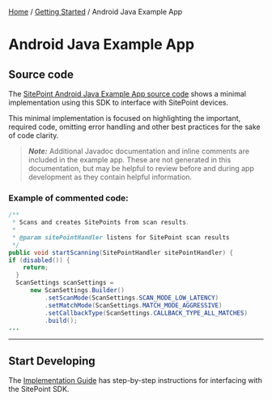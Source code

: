 [Home](../index.md) / [Getting Started](../index.md#getting-started) / Android Java Example App

# Android Java Example App

## Source code

The [SitePoint Android Java Example App source code](https://github.com/signalquest/SitePoint-Android-Java-Example) shows a minimal implementation using this SDK to interface with SitePoint devices.

This minimal implementation is focused on highlighting the important, required code, omitting error handling and other best practices for the sake of code clarity.

> **_Note:_** Additional Javadoc documentation and inline comments are included in the example app. These are not generated in this documentation, but may be helpful to review before and during app development as they contain helpful information.

### Example of commented code:

```java
/**
 * Scans and creates SitePoints from scan results.
 *
 * @param sitePointHandler listens for SitePoint scan results
 */
public void startScanning(SitePointHandler sitePointHandler) {
if (disabled()) {
    return;
  }
  ScanSettings scanSettings =
      new ScanSettings.Builder()
          .setScanMode(ScanSettings.SCAN_MODE_LOW_LATENCY)
          .setMatchMode(ScanSettings.MATCH_MODE_AGGRESSIVE)
          .setCallbackType(ScanSettings.CALLBACK_TYPE_ALL_MATCHES)
          .build();
...
```

<hr>

## Start Developing

The [Implementation Guide](../Implementation_Guide/B1_Implementation_Guide.md) has step-by-step instructions for interfacing with the SitePoint SDK.
